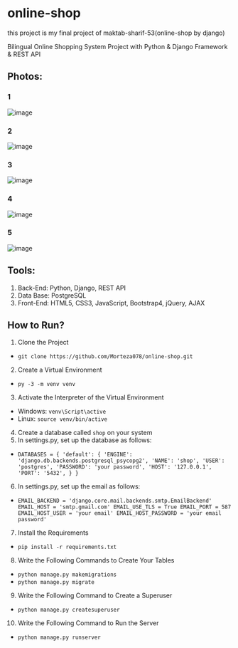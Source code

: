 # online-shop
this project is my final project of maktab-sharif-53(online-shop by django)

Bilingual Online Shopping System Project with Python &amp; Django Framework &amp; REST API

## Photos:

### 1
![image](https://user-images.githubusercontent.com/86655899/136507176-f461633d-ee7b-4711-8151-13fc49122a8f.png)
### 2
![image](https://user-images.githubusercontent.com/86655899/136507301-e595db78-38df-4ced-a064-b9c99d6edc8b.png)
### 3
![image](https://user-images.githubusercontent.com/86655899/136506967-809b7f88-4b15-40e0-a2b5-b41f2b7f9cf2.png)
### 4
![image](https://user-images.githubusercontent.com/86655899/136507780-a2dbde6e-d665-460f-85fd-39ec53f7fd39.png)
### 5
![image](https://user-images.githubusercontent.com/86655899/136509496-8eba2cb2-f790-4d2f-bb2f-3632e6f299d8.png)

## Tools:
1. Back-End: Python, Django, REST API
2. Data Base: PostgreSQL
3. Front-End: HTML5, CSS3, JavaScript, Bootstrap4, jQuery, AJAX

## How to Run?
1. Clone the Project
* `git clone https://github.com/Morteza078/online-shop.git`
2. Create a Virtual Environment
* `py -3 -m venv venv`
3. Activate the Interpreter of the Virtual Environment
* Windows: `venv\Script\active`
* Linux: `source venv/bin/active`
4. Create a database called `shop` on your system
5. In settings.py, set up the database as follows:
* `DATABASES = {
    'default': {
        'ENGINE': 'django.db.backends.postgresql_psycopg2',
        'NAME': 'shop',
        'USER': 'postgres',
        'PASSWORD': 'your password',
        'HOST': '127.0.0.1',
        'PORT': '5432',
    }
}`
6. In settings.py, set up the email as follows:
* `EMAIL_BACKEND = 'django.core.mail.backends.smtp.EmailBackend'
EMAIL_HOST = 'smtp.gmail.com'
EMAIL_USE_TLS = True
EMAIL_PORT = 587
EMAIL_HOST_USER = 'your email'
EMAIL_HOST_PASSWORD = 'your email password'`

7. Install the Requirements
* `pip install -r requirements.txt`

8. Write the Following Commands to Create Your Tables
* `python manage.py makemigrations`
* `python manage.py migrate`

9. Write the Following Command to Create a Superuser
* `python manage.py createsuperuser`

10. Write the Following Command to Run the Server
* `python manage.py runserver`




